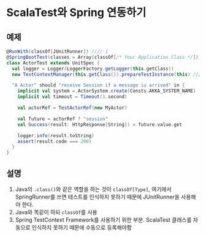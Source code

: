 # ScalaTest와 Spring 연동하기

## 예제

```scala
@RunWith(classOf[JUnitRunner]) //// 1
@SpringBootTest(classes = Array(classOf[/* Your Application Class */])) //// 2
class ActorTest extends UnitSpec {
  val logger = Logger(LoggerFactory.getLogger(this.getClass))
  new TestContextManager(this.getClass()).prepareTestInstance(this) //// 3

  "A Actor" should "receive Session if a message is arrived" in {
    implicit val system = ActorSystem.create(Consts.AKKA_SYSTEM_NAME)
    implicit val timeout = Timeout(1.second)

    val actorRef = TestActorRef(new MyActor)

    val future = actorRef ? "session"
    val Success(result: HttpResponse[String]) = future.value.get

    logger.info(result.toString)
    assert(result.code === 200)
  }
}
```

## 설명

1. Java의 `.class()`와 같은 역할을 하는 것이 `classOf[Type]`, 여기에서 SpringRunner를 쓰면 테스트를 인식하지 못하기 때문에 JUnitRunner을 사용해야 한다.
2. Java와 똑같이 하되 `classOf`를 사용
3. Spring TestContext Framework를 사용하기 위한 부분. ScalaTest 클래스를 자동으로 인식하지 못하기 때문에 수동으로 등록해야함

